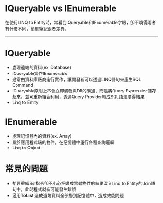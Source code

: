 # IQueryable vs IEnumerable
在使用LINQ to Entity時，常看到IQueryable和IEnumerable字眼，卻不曉得兩者有什麼不同，簡單筆記兩者差異。
***
# IQueryable
- 處理遠端的資料(ex. Database)
- IQueryable實作IEnumerable
- 通常由資料庫廠商進行實作，讓開發者可以透過LINQ語句來產生SQL Command
- IQueryable原則上不會立即觸發與DB的溝通，而是將Query Expression儲存起來，並可重新組合利用，透過Query Provider轉成SQL語法取得結果
- Linq to Entity

# IEnumerable
- 處理記憶體內的資料(ex. Array)
- 屬於應用程式端的物件，在記憶體中運行各種查詢邏輯
- Linq to Object

# 常見的問題
- 想要重組Sql指令卻不小心把變成實體物件的結果混入Linq to Entity的Join語句中，此時程式就有可能發生錯誤
- 濫用**ToList** 造成遠端資料全部撈到記憶體中，造成效能問題

